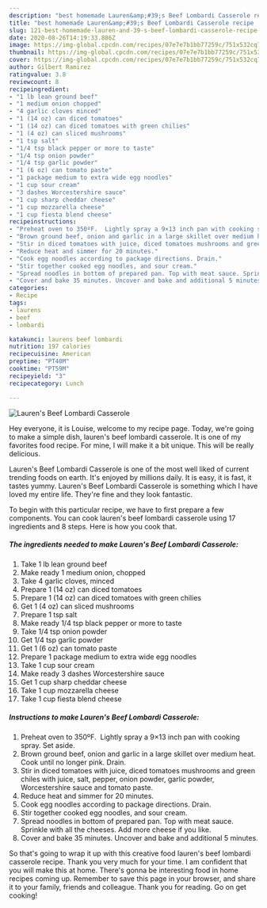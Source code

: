 ```yaml
---
description: "best homemade Lauren&amp;#39;s Beef Lombardi Casserole recipe | how long to fry Lauren&amp;#39;s Beef Lombardi Casserole"
title: "best homemade Lauren&amp;#39;s Beef Lombardi Casserole recipe | how long to fry Lauren&amp;#39;s Beef Lombardi Casserole"
slug: 121-best-homemade-lauren-and-39-s-beef-lombardi-casserole-recipe-how-long-to-fry-lauren-and-39-s-beef-lombardi-casserole
date: 2020-08-26T14:19:33.886Z
image: https://img-global.cpcdn.com/recipes/07e7e7b1bb77259c/751x532cq70/laurens-beef-lombardi-casserole-recipe-main-photo.jpg
thumbnail: https://img-global.cpcdn.com/recipes/07e7e7b1bb77259c/751x532cq70/laurens-beef-lombardi-casserole-recipe-main-photo.jpg
cover: https://img-global.cpcdn.com/recipes/07e7e7b1bb77259c/751x532cq70/laurens-beef-lombardi-casserole-recipe-main-photo.jpg
author: Gilbert Ramirez
ratingvalue: 3.8
reviewcount: 8
recipeingredient:
- "1 lb lean ground beef"
- "1 medium onion chopped"
- "4 garlic cloves minced"
- "1 (14 oz) can diced tomatoes"
- "1 (14 oz) can diced tomatoes with green chilies"
- "1 (4 oz) can sliced mushrooms"
- "1 tsp salt"
- "1/4 tsp black pepper or more to taste"
- "1/4 tsp onion powder"
- "1/4 tsp garlic powder"
- "1 (6 oz) can tomato paste"
- "1 package medium to extra wide egg noodles"
- "1 cup sour cream"
- "3 dashes Worcestershire sauce"
- "1 cup sharp cheddar cheese"
- "1 cup mozzarella cheese"
- "1 cup fiesta blend cheese"
recipeinstructions:
- "Preheat oven to 350ºF.  Lightly spray a 9×13 inch pan with cooking spray. Set aside."
- "Brown ground beef, onion and garlic in a large skillet over medium heat. Cook until no longer pink. Drain."
- "Stir in diced tomatoes with juice, diced tomatoes mushrooms and green chiles with juice, salt, pepper, onion powder, garlic powder, Worcestershire sauce and tomato paste."
- "Reduce heat and simmer for 20 minutes."
- "Cook egg noodles according to package directions. Drain."
- "Stir together cooked egg noodles, and sour cream."
- "Spread noodles in bottom of prepared pan. Top with meat sauce. Sprinkle with all the cheeses. Add more cheese if you like."
- "Cover and bake 35 minutes. Uncover and bake and additional 5 minutes."
categories:
- Recipe
tags:
- laurens
- beef
- lombardi

katakunci: laurens beef lombardi 
nutrition: 197 calories
recipecuisine: American
preptime: "PT40M"
cooktime: "PT59M"
recipeyield: "3"
recipecategory: Lunch

---
```



![Lauren&#39;s Beef Lombardi Casserole](https://img-global.cpcdn.com/recipes/07e7e7b1bb77259c/751x532cq70/laurens-beef-lombardi-casserole-recipe-main-photo.jpg)

Hey everyone, it is Louise, welcome to my recipe page. Today, we're going to make a simple dish, lauren&#39;s beef lombardi casserole. It is one of my favorites food recipe. For mine, I will make it a bit unique. This will be really delicious.

Lauren&#39;s Beef Lombardi Casserole is one of the most well liked of current trending foods on earth. It's enjoyed by millions daily. It is easy, it is fast, it tastes yummy. Lauren&#39;s Beef Lombardi Casserole is something which I have loved my entire life. They're fine and they look fantastic.




To begin with this particular recipe, we have to first prepare a few components. You can cook lauren&#39;s beef lombardi casserole using 17 ingredients and 8 steps. Here is how you cook that.

<!--inarticleads1-->

##### The ingredients needed to make Lauren&#39;s Beef Lombardi Casserole:

1. Take 1 lb lean ground beef
1. Make ready 1 medium onion, chopped
1. Take 4 garlic cloves, minced
1. Prepare 1 (14 oz) can diced tomatoes
1. Prepare 1 (14 oz) can diced tomatoes with green chilies
1. Get 1 (4 oz) can sliced mushrooms
1. Prepare 1 tsp salt
1. Make ready 1/4 tsp black pepper or more to taste
1. Take 1/4 tsp onion powder
1. Get 1/4 tsp garlic powder
1. Get 1 (6 oz) can tomato paste
1. Prepare 1 package medium to extra wide egg noodles
1. Take 1 cup sour cream
1. Make ready 3 dashes Worcestershire sauce
1. Get 1 cup sharp cheddar cheese
1. Take 1 cup mozzarella cheese
1. Take 1 cup fiesta blend cheese




<!--inarticleads2-->

##### Instructions to make Lauren&#39;s Beef Lombardi Casserole:

1. Preheat oven to 350ºF.  Lightly spray a 9×13 inch pan with cooking spray. Set aside.
1. Brown ground beef, onion and garlic in a large skillet over medium heat. Cook until no longer pink. Drain.
1. Stir in diced tomatoes with juice, diced tomatoes mushrooms and green chiles with juice, salt, pepper, onion powder, garlic powder, Worcestershire sauce and tomato paste.
1. Reduce heat and simmer for 20 minutes.
1. Cook egg noodles according to package directions. Drain.
1. Stir together cooked egg noodles, and sour cream.
1. Spread noodles in bottom of prepared pan. Top with meat sauce. Sprinkle with all the cheeses. Add more cheese if you like.
1. Cover and bake 35 minutes. Uncover and bake and additional 5 minutes.




So that's going to wrap it up with this creative food lauren&#39;s beef lombardi casserole recipe. Thank you very much for your time. I am confident that you will make this at home. There's gonna be interesting food in home recipes coming up. Remember to save this page in your browser, and share it to your family, friends and colleague. Thank you for reading. Go on get cooking!
